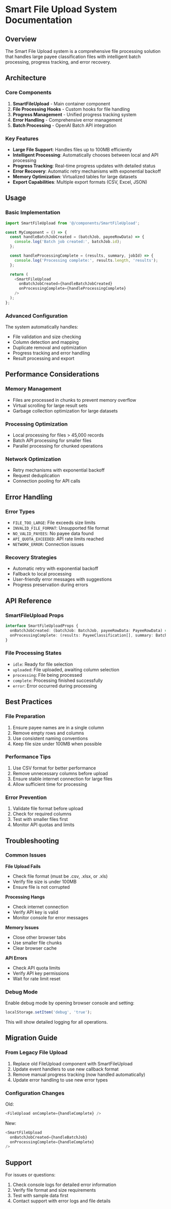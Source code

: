 
# Smart File Upload System Documentation

## Overview

The Smart File Upload system is a comprehensive file processing solution that handles large payee classification files with intelligent batch processing, progress tracking, and error recovery.

## Architecture

### Core Components

1. **SmartFileUpload** - Main container component
2. **File Processing Hooks** - Custom hooks for file handling
3. **Progress Management** - Unified progress tracking system
4. **Error Handling** - Comprehensive error management
5. **Batch Processing** - OpenAI Batch API integration

### Key Features

- **Large File Support**: Handles files up to 100MB efficiently
- **Intelligent Processing**: Automatically chooses between local and API processing
- **Progress Tracking**: Real-time progress updates with detailed status
- **Error Recovery**: Automatic retry mechanisms with exponential backoff
- **Memory Optimization**: Virtualized tables for large datasets
- **Export Capabilities**: Multiple export formats (CSV, Excel, JSON)

## Usage

### Basic Implementation

```typescript
import SmartFileUpload from '@/components/SmartFileUpload';

const MyComponent = () => {
  const handleBatchJobCreated = (batchJob, payeeRowData) => {
    console.log('Batch job created:', batchJob.id);
  };

  const handleProcessingComplete = (results, summary, jobId) => {
    console.log('Processing complete:', results.length, 'results');
  };

  return (
    <SmartFileUpload
      onBatchJobCreated={handleBatchJobCreated}
      onProcessingComplete={handleProcessingComplete}
    />
  );
};
```

### Advanced Configuration

The system automatically handles:
- File validation and size checking
- Column detection and mapping
- Duplicate removal and optimization
- Progress tracking and error handling
- Result processing and export

## Performance Considerations

### Memory Management
- Files are processed in chunks to prevent memory overflow
- Virtual scrolling for large result sets
- Garbage collection optimization for large datasets

### Processing Optimization
- Local processing for files > 45,000 records
- Batch API processing for smaller files
- Parallel processing for chunked operations

### Network Optimization
- Retry mechanisms with exponential backoff
- Request deduplication
- Connection pooling for API calls

## Error Handling

### Error Types
- `FILE_TOO_LARGE`: File exceeds size limits
- `INVALID_FILE_FORMAT`: Unsupported file format
- `NO_VALID_PAYEES`: No payee data found
- `API_QUOTA_EXCEEDED`: API rate limits reached
- `NETWORK_ERROR`: Connection issues

### Recovery Strategies
- Automatic retry with exponential backoff
- Fallback to local processing
- User-friendly error messages with suggestions
- Progress preservation during errors

## API Reference

### SmartFileUpload Props

```typescript
interface SmartFileUploadProps {
  onBatchJobCreated: (batchJob: BatchJob, payeeRowData: PayeeRowData) => void;
  onProcessingComplete: (results: PayeeClassification[], summary: BatchProcessingResult, jobId: string) => void;
}
```

### File Processing States

- `idle`: Ready for file selection
- `uploaded`: File uploaded, awaiting column selection
- `processing`: File being processed
- `complete`: Processing finished successfully
- `error`: Error occurred during processing

## Best Practices

### File Preparation
1. Ensure payee names are in a single column
2. Remove empty rows and columns
3. Use consistent naming conventions
4. Keep file size under 100MB when possible

### Performance Tips
1. Use CSV format for better performance
2. Remove unnecessary columns before upload
3. Ensure stable internet connection for large files
4. Allow sufficient time for processing

### Error Prevention
1. Validate file format before upload
2. Check for required columns
3. Test with smaller files first
4. Monitor API quotas and limits

## Troubleshooting

### Common Issues

**File Upload Fails**
- Check file format (must be .csv, .xlsx, or .xls)
- Verify file size is under 100MB
- Ensure file is not corrupted

**Processing Hangs**
- Check internet connection
- Verify API key is valid
- Monitor console for error messages

**Memory Issues**
- Close other browser tabs
- Use smaller file chunks
- Clear browser cache

**API Errors**
- Check API quota limits
- Verify API key permissions
- Wait for rate limit reset

### Debug Mode

Enable debug mode by opening browser console and setting:
```javascript
localStorage.setItem('debug', 'true');
```

This will show detailed logging for all operations.

## Migration Guide

### From Legacy File Upload

1. Replace old FileUpload component with SmartFileUpload
2. Update event handlers to use new callback format
3. Remove manual progress tracking (now handled automatically)
4. Update error handling to use new error types

### Configuration Changes

Old:
```typescript
<FileUpload onComplete={handleComplete} />
```

New:
```typescript
<SmartFileUpload 
  onBatchJobCreated={handleBatchJob}
  onProcessingComplete={handleComplete}
/>
```

## Support

For issues or questions:
1. Check console logs for detailed error information
2. Verify file format and size requirements
3. Test with sample data first
4. Contact support with error logs and file details
